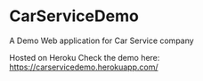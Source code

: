 # CarServiceDemo
A Demo Web application for Car Service company

Hosted on Heroku
Check the demo here: https://carservicedemo.herokuapp.com/
